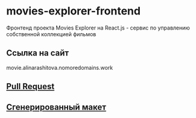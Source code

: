 # movies-explorer-frontend
Фронтенд проекта Movies Explorer на React.js - сервис по управлению собственной коллекцией фильмов

## Ссылка на сайт
movie.alinarashitova.nomoredomains.work

## [Pull Request](https://github.com/AlinaRashitova/movies-explorer-frontend/pull/6)

## [Сгенерированный макет](https://drive.google.com/file/d/1XHNxzwLKVgzeEqH29udMmDWCsOCZmqUV/view?usp=sharing)
